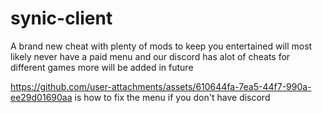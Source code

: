 # synic-client
A brand new cheat with plenty of mods to keep you entertained will most likely never have a paid menu and our discord has alot of cheats for different games more will be added in future


https://github.com/user-attachments/assets/610644fa-7ea5-44f7-990a-ee29d01690aa
is how to fix the menu if you don't have discord
